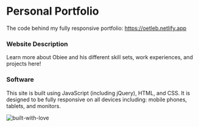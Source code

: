 # Personal Portfolio

The code behind my fully responsive portfolio: https://oetleb.netlify.app

### Website Description

Learn more about Obiee and his different skill sets, work experiences, and projects here!

### Software

This site is built using JavaScript (including jQuery), HTML, and CSS. It is designed to be fully responsive on all devices including: mobile phones, tablets, and monitors.

![built-with-love](https://forthebadge.com/images/badges/built-with-love.svg)

